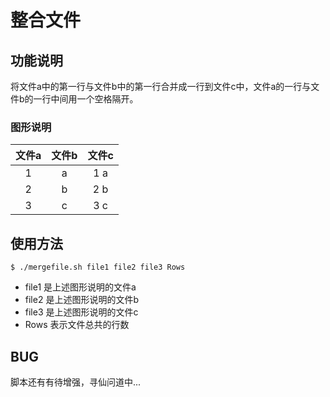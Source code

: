 # 整合文件

## 功能说明

将文件a中的第一行与文件b中的第一行合并成一行到文件c中，文件a的一行与文件b的一行中间用一个空格隔开。

### 图形说明

|文件a|文件b|文件c|
|:---:|:---:|:---:|
|1|a|1 a|
|2|b|2 b|
|3|c|3 c|

## 使用方法

``` 
$ ./mergefile.sh file1 file2 file3 Rows
```

* file1 是上述图形说明的文件a
* file2 是上述图形说明的文件b
* file3 是上述图形说明的文件c
* Rows 表示文件总共的行数


## BUG

脚本还有有待增强，寻仙问道中...
